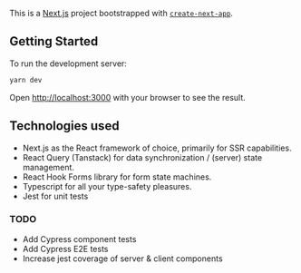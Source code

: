 This is a [Next.js](https://nextjs.org/) project bootstrapped
with [`create-next-app`](https://github.com/vercel/next.js/tree/canary/packages/create-next-app).

## Getting Started

To run the development server:

```bash
yarn dev
```

Open [http://localhost:3000](http://localhost:3000) with your browser to see the result.

## Technologies used
- Next.js as the React framework of choice, primarily for SSR capabilities.
- React Query (Tanstack) for data synchronization / (server) state management.
- React Hook Forms library for form state machines.
- Typescript for all your type-safety pleasures.
- Jest for unit tests

### TODO
- Add Cypress component tests
- Add Cypress E2E tests
- Increase jest coverage of server & client components
